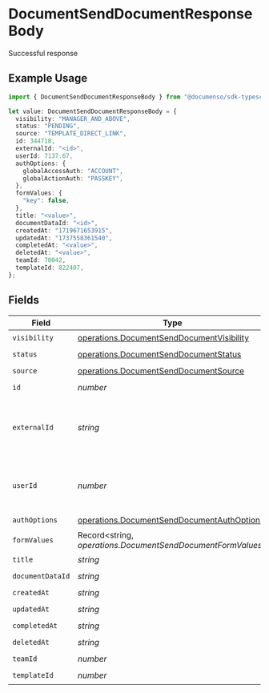 # DocumentSendDocumentResponseBody

Successful response

## Example Usage

```typescript
import { DocumentSendDocumentResponseBody } from "@documenso/sdk-typescript/models/operations";

let value: DocumentSendDocumentResponseBody = {
  visibility: "MANAGER_AND_ABOVE",
  status: "PENDING",
  source: "TEMPLATE_DIRECT_LINK",
  id: 344718,
  externalId: "<id>",
  userId: 7137.67,
  authOptions: {
    globalAccessAuth: "ACCOUNT",
    globalActionAuth: "PASSKEY",
  },
  formValues: {
    "key": false,
  },
  title: "<value>",
  documentDataId: "<id>",
  createdAt: "1719671653915",
  updatedAt: "1737558361540",
  completedAt: "<value>",
  deletedAt: "<value>",
  teamId: 70042,
  templateId: 822407,
};
```

## Fields

| Field                                                                                                    | Type                                                                                                     | Required                                                                                                 | Description                                                                                              |
| -------------------------------------------------------------------------------------------------------- | -------------------------------------------------------------------------------------------------------- | -------------------------------------------------------------------------------------------------------- | -------------------------------------------------------------------------------------------------------- |
| `visibility`                                                                                             | [operations.DocumentSendDocumentVisibility](../../models/operations/documentsenddocumentvisibility.md)   | :heavy_check_mark:                                                                                       | N/A                                                                                                      |
| `status`                                                                                                 | [operations.DocumentSendDocumentStatus](../../models/operations/documentsenddocumentstatus.md)           | :heavy_check_mark:                                                                                       | N/A                                                                                                      |
| `source`                                                                                                 | [operations.DocumentSendDocumentSource](../../models/operations/documentsenddocumentsource.md)           | :heavy_check_mark:                                                                                       | N/A                                                                                                      |
| `id`                                                                                                     | *number*                                                                                                 | :heavy_check_mark:                                                                                       | N/A                                                                                                      |
| `externalId`                                                                                             | *string*                                                                                                 | :heavy_check_mark:                                                                                       | A custom external ID you can use to identify the document.                                               |
| `userId`                                                                                                 | *number*                                                                                                 | :heavy_check_mark:                                                                                       | The ID of the user that created this document.                                                           |
| `authOptions`                                                                                            | [operations.DocumentSendDocumentAuthOptions](../../models/operations/documentsenddocumentauthoptions.md) | :heavy_check_mark:                                                                                       | N/A                                                                                                      |
| `formValues`                                                                                             | Record<string, *operations.DocumentSendDocumentFormValues*>                                              | :heavy_check_mark:                                                                                       | N/A                                                                                                      |
| `title`                                                                                                  | *string*                                                                                                 | :heavy_check_mark:                                                                                       | N/A                                                                                                      |
| `documentDataId`                                                                                         | *string*                                                                                                 | :heavy_check_mark:                                                                                       | N/A                                                                                                      |
| `createdAt`                                                                                              | *string*                                                                                                 | :heavy_check_mark:                                                                                       | N/A                                                                                                      |
| `updatedAt`                                                                                              | *string*                                                                                                 | :heavy_check_mark:                                                                                       | N/A                                                                                                      |
| `completedAt`                                                                                            | *string*                                                                                                 | :heavy_check_mark:                                                                                       | N/A                                                                                                      |
| `deletedAt`                                                                                              | *string*                                                                                                 | :heavy_check_mark:                                                                                       | N/A                                                                                                      |
| `teamId`                                                                                                 | *number*                                                                                                 | :heavy_check_mark:                                                                                       | N/A                                                                                                      |
| `templateId`                                                                                             | *number*                                                                                                 | :heavy_check_mark:                                                                                       | N/A                                                                                                      |